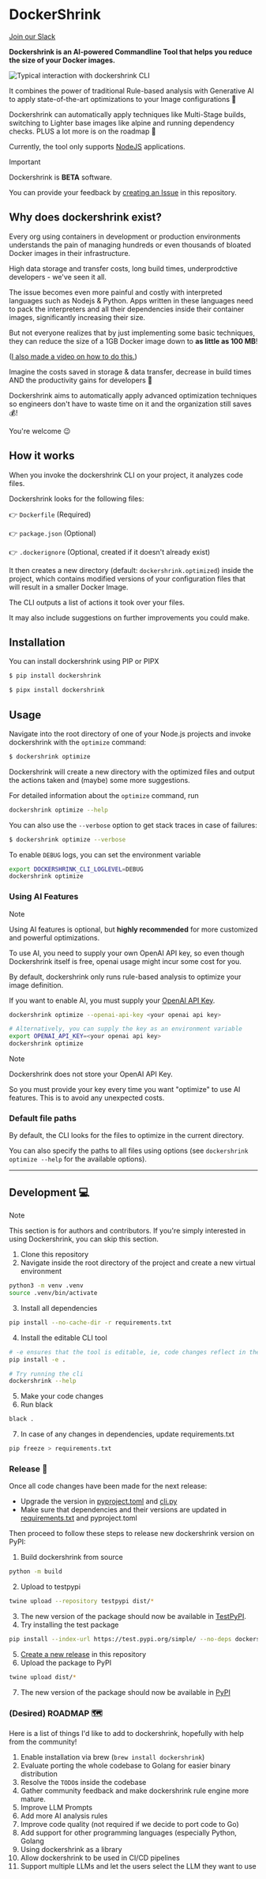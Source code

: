 # DockerShrink

[Join our Slack](https://join.slack.com/t/dockershrink/shared_invite/zt-2vwkeqw0k-JXmHBNCQnG4X1BBf1t3xyg)

**Dockershrink is an AI-powered Commandline Tool that helps you reduce the size of your Docker images.**


![Typical interaction with dockershrink CLI](./assets/images/dockershrink-how-it-works.gif)


It combines the power of traditional Rule-based analysis with Generative AI to apply state-of-the-art optimizations to your Image configurations :brain:

Dockershrink can automatically apply techniques like Multi-Stage builds, switching to Lighter base images like alpine and running dependency checks. PLUS a lot more is on the roadmap :rocket:

Currently, the tool only supports [NodeJS](https://nodejs.org/en) applications.


> [!IMPORTANT]
> Dockershrink is **BETA** software.
> 
> You can provide your feedback by [creating an Issue](https://github.com/duaraghav8/dockershrink/issues) in this repository.


## Why does dockershrink exist?
Every org using containers in development or production environments understands the pain of managing hundreds or even thousands of bloated Docker images in their infrastructure.

High data storage and transfer costs, long build times, underprodctive developers - we've seen it all.

The issue becomes even more painful and costly with interpreted languages such as Nodejs & Python.
Apps written in these languages need to pack the interpreters and all their dependencies inside their container images, significantly increasing their size.

But not everyone realizes that by just implementing some basic techniques, they can reduce the size of a 1GB Docker image down to **as little as 100 MB**!

([I also made a video on how to do this.](https://youtu.be/vHBHxQfK6cM))

Imagine the costs saved in storage & data transfer, decrease in build times AND the productivity gains for developers :exploding_head:

Dockershrink aims to automatically apply advanced optimization techniques so engineers don't have to waste time on it and the organization still saves :moneybag:!

You're welcome :wink:



## How it works
When you invoke the dockershrink CLI on your project, it analyzes code files.

Dockershrink looks for the following files:

:point_right: `Dockerfile` (Required)

:point_right: `package.json` (Optional)

:point_right: `.dockerignore` (Optional, created if it doesn't already exist)

It then creates a new directory (default: `dockershrink.optimized`) inside the project, which contains modified versions of your configuration files that will result in a smaller Docker Image.

The CLI outputs a list of actions it took over your files.

It may also include suggestions on further improvements you could make.


## Installation
You can install dockershrink using PIP or PIPX
```bash
$ pip install dockershrink
```
```bash
$ pipx install dockershrink
```

## Usage

Navigate into the root directory of one of your Node.js projects and invoke dockershrink with the `optimize` command:

```bash
$ dockershrink optimize
```

Dockershrink will create a new directory with the optimized files and output the actions taken and (maybe) some more suggestions.

For detailed information about the `optimize` command, run

```bash
dockershrink optimize --help
```

You can also use the `--verbose` option to get stack traces in case of failures:

```bash
$ dockershrink optimize --verbose
```

To enable `DEBUG` logs, you can set the environment variable

```bash
export DOCKERSHRINK_CLI_LOGLEVEL=DEBUG
dockershrink optimize
```

### Using AI Features

> [!NOTE]
> Using AI features is optional, but **highly recommended** for more customized and powerful optimizations.
>
> To use AI, you need to supply your own OpenAI API key, so even though Dockershrink itself is free, openai usage might incur some cost for you.

By default, dockershrink only runs rule-based analysis to optimize your image definition.

If you want to enable AI, you must supply your [OpenAI API Key](https://openai.com/index/openai-api/).

```bash
dockershrink optimize --openai-api-key <your openai api key>

# Alternatively, you can supply the key as an environment variable
export OPENAI_API_KEY=<your openai api key>
dockershrink optimize
```

> [!NOTE]
> Dockershrink does not store your OpenAI API Key.
>
> So you must provide your key every time you want "optimize" to use AI features.
> This is to avoid any unexpected costs.


### Default file paths
By default, the CLI looks for the files to optimize in the current directory.

You can also specify the paths to all files using options (see `dockershrink optimize --help` for the available options).

---

## Development :computer:

> [!NOTE]
> This section is for authors and contributors.
> If you're simply interested in using Dockershrink, you can skip this section.

1. Clone this repository
2. Navigate inside the root directory of the project and create a new virtual environment
```bash
python3 -m venv .venv
source .venv/bin/activate
```
3. Install all dependencies
```bash
pip install --no-cache-dir -r requirements.txt
```
4. Install the editable CLI tool
```bash
# -e ensures that the tool is editable, ie, code changes reflect in the tool immediately, without having to re-install it
pip install -e .

# Try running the cli
dockershrink --help
```
5. Make your code changes
6. Run black
```bash
black .
```
7. In case of any changes in dependencies, update requirements.txt
```bash
pip freeze > requirements.txt
```

### Release :rocket:
Once all code changes have been made for the next release:
- Upgrade the version in [pyproject.toml](./pyproject.toml) and [cli.py](./dockershrink/cli.py)
- Make sure that dependencies and their versions are updated in [requirements.txt](./requirements.txt) and pyproject.toml

Then proceed to follow these steps to release new dockershrink version on PyPI:

1. Build dockershrink from source
```bash
python -m build
```
2. Upload to testpypi
```bash
twine upload --repository testpypi dist/*
```
3. The new version of the package should now be available in [TestPyPI](https://test.pypi.org/project/dockershrink/).
4. Try installing the test package
```bash
pip install --index-url https://test.pypi.org/simple/ --no-deps dockershrink
```
5. [Create a new release](https://github.com/duaraghav8/dockershrink/releases/new) in this repository
6. Upload the package to PyPI
```bash
twine upload dist/*
```
7. The new version of the package should now be available in [PyPI](https://pypi.org/project/dockershrink/) 


### (Desired) ROADMAP :world_map:
Here is a list of things I'd like to add to dockershrink, hopefully with help from the community!

1. Enable installation via brew (`brew install dockershrink`)
2. Evaluate porting the whole codebase to Golang for easier binary distribution
3. Resolve the `TODO`s inside the codebase
4. Gather community feedback and make dockershrink rule engine more mature.
5. Improve LLM Prompts
6. Add more AI analysis rules
7. Improve code quality (not required if we decide to port code to Go)
8. Add support for other programming languages (especially Python, Golang
9. Using dockershrink as a library
10. Allow dockershrink to be used in CI/CD pipelines
11. Support multiple LLMs and let the users select the LLM they want to use
